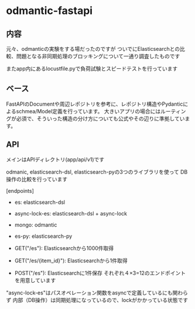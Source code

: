 # odmantic-fastapi

## 内容
元々、odmanticの実験をする場だったのですが
ついでにElasticsearchとの比較、問題となる非同期処理のブロッキングについて一通り調査したものです

またapp内にあるlocustfile.pyで負荷試験とスピードテストを行っています


## ベース
FastAPIのDocumentや周辺レポジトリを参考に、レポジトリ構造やPydanticによるschmea/Model定義を行っています。
大きいアプリの場合にはルーティングが必須で、そういった構造の分け方についても公式やその辺りに準拠しています。


## API
メインはAPIディレクトリ(app/api/v1)です

odmanic, elasticsearch-dsl, elasticsearch-pyの3つのライブラリを使って
DB操作の比較を行っています

[endpoints]
- es: elasticsearch-dsl
- async-lock-es: elasticsearch-dsl + async-lock
- mongo: odmantic
- es-py: elasticsearch-py

- GET("/es"): Elasticsearchから1000件取得
- GET("/es/{item_id}"): Elasticsearchから1件取得
- POST("/es"): Elasticsearchに1件保存
それぞれ４×3=12のエンドポイントを用意しています

"async-lock-es"はパスオペレーション関数をasyncで定義しているにも関わらず
内部（DB操作）は同期処理になっているので、lockがかかっている状態です